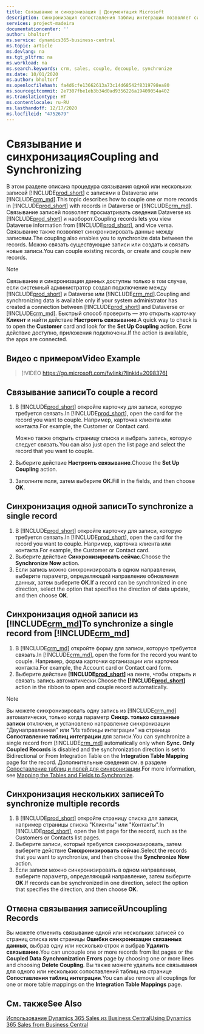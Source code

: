 ```yaml
---
title: Связывание и синхронизация | Документация Microsoft
description: Синхронизация сопоставления таблиц интеграции позволяет синхронизировать данные во всех записях в связанных таблицах в Business Central и в Dynamics 365 Sales.
services: project-madeira
documentationcenter: ''
author: bholtorf
ms.service: dynamics365-business-central
ms.topic: article
ms.devlang: na
ms.tgt_pltfrm: na
ms.workload: na
ms.search.keywords: crm, sales, couple, decouple, synchronize
ms.date: 10/01/2020
ms.author: bholtorf
ms.openlocfilehash: fa4d6cfe13662613a73c14d68542f8319798ea80
ms.sourcegitcommit: 2e7307fbe1eb3b34d0ad9356226a19409054a402
ms.translationtype: HT
ms.contentlocale: ru-RU
ms.lasthandoff: 12/17/2020
ms.locfileid: "4752679"
---
```

# <a name="coupling-and-synchronizing"></a><span data-ttu-id="b9a2b-103">Связывание и синхронизация</span><span class="sxs-lookup"><span data-stu-id="b9a2b-103">Coupling and Synchronizing</span></span>
<span data-ttu-id="b9a2b-104">В этом разделе описана процедура связывания одной или нескольких записей [!INCLUDE[prod_short](includes/prod_short.md)] с записями в Dataverse или [!INCLUDE[crm_md](includes/crm_md.md)].</span><span class="sxs-lookup"><span data-stu-id="b9a2b-104">This topic describes how to couple one or more records in [!INCLUDE[prod_short](includes/prod_short.md)] with records in Dataverse or [!INCLUDE[crm_md](includes/crm_md.md)].</span></span> <span data-ttu-id="b9a2b-105">Связывание записей позволяет просматривать сведения Dataverse из [!INCLUDE[prod_short](includes/prod_short.md)] и наоборот.</span><span class="sxs-lookup"><span data-stu-id="b9a2b-105">Coupling records lets you view Dataverse information from [!INCLUDE[prod_short](includes/prod_short.md)], and vice versa.</span></span> <span data-ttu-id="b9a2b-106">Связывание также позволяет синхронизировать данные между записями.</span><span class="sxs-lookup"><span data-stu-id="b9a2b-106">The coupling also enables you to synchronize data between the records.</span></span> <span data-ttu-id="b9a2b-107">Можно связать существующие записи или создать и связать новые записи.</span><span class="sxs-lookup"><span data-stu-id="b9a2b-107">You can couple existing records, or create and couple new records.</span></span>

> [!Note]
> <span data-ttu-id="b9a2b-108">Связывание и синхронизация данных доступны только в том случае, если системный администратор создал подключение между [!INCLUDE[prod_short](includes/prod_short.md)] и Dataverse или [!INCLUDE[crm_md](includes/crm_md.md)].</span><span class="sxs-lookup"><span data-stu-id="b9a2b-108">Coupling and synchronizing data is available only if your system administrator has created a connection between [!INCLUDE[prod_short](includes/prod_short.md)] and Dataverse or [!INCLUDE[crm_md](includes/crm_md.md)].</span></span> <span data-ttu-id="b9a2b-109">Быстрый способ проверить — это открыть карточку **Клиент** и найти действие **Настроить связывание**.</span><span class="sxs-lookup"><span data-stu-id="b9a2b-109">A quick way to check is to open the **Customer** card and look for the **Set Up Coupling** action.</span></span> <span data-ttu-id="b9a2b-110">Если действие доступно, приложения подключены.</span><span class="sxs-lookup"><span data-stu-id="b9a2b-110">If the action is available, the apps are connected.</span></span>   

## <a name="video-example"></a><span data-ttu-id="b9a2b-111">Видео с примером</span><span class="sxs-lookup"><span data-stu-id="b9a2b-111">Video Example</span></span>

> [!VIDEO https://go.microsoft.com/fwlink/?linkid=2098376]

## <a name="to-couple-a-record"></a><span data-ttu-id="b9a2b-112">Связывание записи</span><span class="sxs-lookup"><span data-stu-id="b9a2b-112">To couple a record</span></span>  
1.  <span data-ttu-id="b9a2b-113">В [!INCLUDE[prod_short](includes/prod_short.md)] откройте карточку для записи, которую требуется связать.</span><span class="sxs-lookup"><span data-stu-id="b9a2b-113">In [!INCLUDE[prod_short](includes/prod_short.md)], open the card for the record you want to couple.</span></span> <span data-ttu-id="b9a2b-114">Например, карточка клиента или контакта.</span><span class="sxs-lookup"><span data-stu-id="b9a2b-114">For example, the Customer or Contact card.</span></span>  

    <span data-ttu-id="b9a2b-115">Можно также открыть страницу списка и выбрать запись, которую следует связать.</span><span class="sxs-lookup"><span data-stu-id="b9a2b-115">You can also just open the list page and select the record that you want to couple.</span></span>  

2.  <span data-ttu-id="b9a2b-116">Выберите действие **Настроить связывание**.</span><span class="sxs-lookup"><span data-stu-id="b9a2b-116">Choose the **Set Up Coupling** action.</span></span>  
3.  <span data-ttu-id="b9a2b-117">Заполните поля, затем выберите **ОК**.</span><span class="sxs-lookup"><span data-stu-id="b9a2b-117">Fill in the fields, and then choose **OK**.</span></span>  

## <a name="to-synchronize-a-single-record"></a><span data-ttu-id="b9a2b-118">Синхронизация одной записи</span><span class="sxs-lookup"><span data-stu-id="b9a2b-118">To synchronize a single record</span></span>  
1.  <span data-ttu-id="b9a2b-119">В [!INCLUDE[prod_short](includes/prod_short.md)] откройте карточку для записи, которую требуется связать.</span><span class="sxs-lookup"><span data-stu-id="b9a2b-119">In [!INCLUDE[prod_short](includes/prod_short.md)], open the card for the record you want to couple.</span></span> <span data-ttu-id="b9a2b-120">Например, карточка клиента или контакта.</span><span class="sxs-lookup"><span data-stu-id="b9a2b-120">For example, the Customer or Contact card.</span></span>  
2.  <span data-ttu-id="b9a2b-121">Выберите действие **Синхронизировать сейчас**.</span><span class="sxs-lookup"><span data-stu-id="b9a2b-121">Choose the **Synchronize Now** action.</span></span>  
3.  <span data-ttu-id="b9a2b-122">Если запись можно синхронизировать в одном направлении, выберите параметр, определяющий направление обновления данных, затем выберите **ОК**.</span><span class="sxs-lookup"><span data-stu-id="b9a2b-122">If a record can be synchronized in one direction, select the option that specifies the direction of data update, and then choose **OK**.</span></span>  

## <a name="to-synchronize-a-single-record-from-crm_md"></a><span data-ttu-id="b9a2b-123">Синхронизация одной записи из [!INCLUDE[crm_md](includes/crm_md.md)]</span><span class="sxs-lookup"><span data-stu-id="b9a2b-123">To synchronize a single record from [!INCLUDE[crm_md](includes/crm_md.md)]</span></span>  
1.  <span data-ttu-id="b9a2b-124">В [!INCLUDE[crm_md](includes/crm_md.md)] откройте форму для записи, которую требуется связать.</span><span class="sxs-lookup"><span data-stu-id="b9a2b-124">In [!INCLUDE[crm_md](includes/crm_md.md)], open the form for the record you want to couple.</span></span> <span data-ttu-id="b9a2b-125">Например, форма карточки организации или карточки контакта.</span><span class="sxs-lookup"><span data-stu-id="b9a2b-125">For example, the Account card or Contact card form.</span></span>  
2.  <span data-ttu-id="b9a2b-126">Выберите действие **[!INCLUDE[prod_short](includes/prod_short.md)]** на ленте, чтобы открыть и связать запись автоматически.</span><span class="sxs-lookup"><span data-stu-id="b9a2b-126">Choose the **[!INCLUDE[prod_short](includes/prod_short.md)]** action in the ribbon to open and couple record automatically.</span></span>

> [!Note]
> <span data-ttu-id="b9a2b-127">Вы можете синхронизировать одну запись из [!INCLUDE[crm_md](includes/crm_md.md)] автоматически, только когда параметр **Синхр. только связанные записи** отключен, и установлено направление синхронизации "Двунаправленная" или "Из таблицы интеграции" на странице **Сопоставление таблиц интеграции** для записи.</span><span class="sxs-lookup"><span data-stu-id="b9a2b-127">You can synchronize a single record from [!INCLUDE[crm_md](includes/crm_md.md)] automatically only when **Sync. Only Coupled Records** is disabled and the synchronization direction is set to Bidirectional or From Integration Table on the **Integration Table Mapping** page for the record.</span></span> <span data-ttu-id="b9a2b-128">Дополнительные сведения см. в разделе [Сопоставление таблиц и полей для синхронизации](admin-how-to-modify-table-mappings-for-synchronization.md#creating-new-records).</span><span class="sxs-lookup"><span data-stu-id="b9a2b-128">For more information, see [Mapping the Tables and Fields to Synchronize](admin-how-to-modify-table-mappings-for-synchronization.md#creating-new-records).</span></span>     

## <a name="to-synchronize-multiple-records"></a><span data-ttu-id="b9a2b-129">Синхронизация нескольких записей</span><span class="sxs-lookup"><span data-stu-id="b9a2b-129">To synchronize multiple records</span></span>  
1.  <span data-ttu-id="b9a2b-130">В [!INCLUDE[prod_short](includes/prod_short.md)] откройте страницу списка для записи, например страницы списка "Клиенты" или "Контакты".</span><span class="sxs-lookup"><span data-stu-id="b9a2b-130">In [!INCLUDE[prod_short](includes/prod_short.md)], open the list page for the record, such as the Customers or Contacts list pages.</span></span>  
2.  <span data-ttu-id="b9a2b-131">Выберите записи, который требуется синхронизировать, затем выберите действие **Синхронизировать сейчас**.</span><span class="sxs-lookup"><span data-stu-id="b9a2b-131">Select the records that you want to synchronize, and then choose the **Synchronize Now** action.</span></span>  
3.  <span data-ttu-id="b9a2b-132">Если записи можно синхронизировать в одном направлении, выберите параметр, определяющий направление, затем выберите **ОК**.</span><span class="sxs-lookup"><span data-stu-id="b9a2b-132">If records can be synchronized in one direction, select the option that specifies the direction, and then choose **OK**.</span></span>  

## <a name="uncoupling-records"></a><span data-ttu-id="b9a2b-133">Отмена связывания записей</span><span class="sxs-lookup"><span data-stu-id="b9a2b-133">Uncoupling Records</span></span>
<span data-ttu-id="b9a2b-134">Вы можете отменить связывание одной или нескольких записей со страниц списка или страницы **Ошибки синхронизации связанных данных**, выбрав одну или несколько строк и выбрав **Удалить связывание**.</span><span class="sxs-lookup"><span data-stu-id="b9a2b-134">You can uncouple one or more records from list pages or the **Coupled Data Synchronization Errors** page by choosing one or more lines and choosing **Delete Coupling**.</span></span> <span data-ttu-id="b9a2b-135">Вы также можете удалить все связывания для одного или нескольких сопоставлений таблиц на странице **Сопоставления таблиц интеграции**.</span><span class="sxs-lookup"><span data-stu-id="b9a2b-135">You can also remove all couplings for one or more table mappings on the **Integration Table Mappings** page.</span></span>

## <a name="see-also"></a><span data-ttu-id="b9a2b-136">См. также</span><span class="sxs-lookup"><span data-stu-id="b9a2b-136">See Also</span></span>  
[<span data-ttu-id="b9a2b-137">Использование Dynamics 365 Sales из Business Central</span><span class="sxs-lookup"><span data-stu-id="b9a2b-137">Using Dynamics 365 Sales from Business Central</span></span>](marketing-integrate-dynamicscrm.md)
